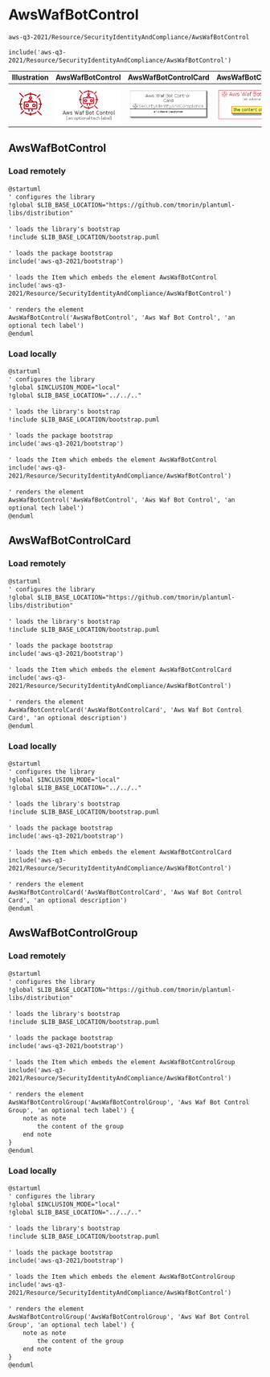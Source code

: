 # AwsWafBotControl


```text
aws-q3-2021/Resource/SecurityIdentityAndCompliance/AwsWafBotControl
```

```text
include('aws-q3-2021/Resource/SecurityIdentityAndCompliance/AwsWafBotControl')
```



| Illustration | AwsWafBotControl | AwsWafBotControlCard | AwsWafBotControlGroup |
| :---: | :---: | :---: | :---: |
| ![illustration for Illustration](../../../aws-q3-2021/Resource/SecurityIdentityAndCompliance/AwsWafBotControl.png) | ![illustration for AwsWafBotControl](../../../aws-q3-2021/Resource/SecurityIdentityAndCompliance/AwsWafBotControl.Local.png) | ![illustration for AwsWafBotControlCard](../../../aws-q3-2021/Resource/SecurityIdentityAndCompliance/AwsWafBotControlCard.Local.png) | ![illustration for AwsWafBotControlGroup](../../../aws-q3-2021/Resource/SecurityIdentityAndCompliance/AwsWafBotControlGroup.Local.png) |




## AwsWafBotControl

### Load remotely
```plantuml
@startuml
' configures the library
!global $LIB_BASE_LOCATION="https://github.com/tmorin/plantuml-libs/distribution"

' loads the library's bootstrap
!include $LIB_BASE_LOCATION/bootstrap.puml

' loads the package bootstrap
include('aws-q3-2021/bootstrap')

' loads the Item which embeds the element AwsWafBotControl
include('aws-q3-2021/Resource/SecurityIdentityAndCompliance/AwsWafBotControl')

' renders the element
AwsWafBotControl('AwsWafBotControl', 'Aws Waf Bot Control', 'an optional tech label')
@enduml
```

### Load locally
```plantuml
@startuml
' configures the library
!global $INCLUSION_MODE="local"
!global $LIB_BASE_LOCATION="../../.."

' loads the library's bootstrap
!include $LIB_BASE_LOCATION/bootstrap.puml

' loads the package bootstrap
include('aws-q3-2021/bootstrap')

' loads the Item which embeds the element AwsWafBotControl
include('aws-q3-2021/Resource/SecurityIdentityAndCompliance/AwsWafBotControl')

' renders the element
AwsWafBotControl('AwsWafBotControl', 'Aws Waf Bot Control', 'an optional tech label')
@enduml
```

## AwsWafBotControlCard

### Load remotely
```plantuml
@startuml
' configures the library
!global $LIB_BASE_LOCATION="https://github.com/tmorin/plantuml-libs/distribution"

' loads the library's bootstrap
!include $LIB_BASE_LOCATION/bootstrap.puml

' loads the package bootstrap
include('aws-q3-2021/bootstrap')

' loads the Item which embeds the element AwsWafBotControlCard
include('aws-q3-2021/Resource/SecurityIdentityAndCompliance/AwsWafBotControl')

' renders the element
AwsWafBotControlCard('AwsWafBotControlCard', 'Aws Waf Bot Control Card', 'an optional description')
@enduml
```

### Load locally
```plantuml
@startuml
' configures the library
!global $INCLUSION_MODE="local"
!global $LIB_BASE_LOCATION="../../.."

' loads the library's bootstrap
!include $LIB_BASE_LOCATION/bootstrap.puml

' loads the package bootstrap
include('aws-q3-2021/bootstrap')

' loads the Item which embeds the element AwsWafBotControlCard
include('aws-q3-2021/Resource/SecurityIdentityAndCompliance/AwsWafBotControl')

' renders the element
AwsWafBotControlCard('AwsWafBotControlCard', 'Aws Waf Bot Control Card', 'an optional description')
@enduml
```

## AwsWafBotControlGroup

### Load remotely
```plantuml
@startuml
' configures the library
!global $LIB_BASE_LOCATION="https://github.com/tmorin/plantuml-libs/distribution"

' loads the library's bootstrap
!include $LIB_BASE_LOCATION/bootstrap.puml

' loads the package bootstrap
include('aws-q3-2021/bootstrap')

' loads the Item which embeds the element AwsWafBotControlGroup
include('aws-q3-2021/Resource/SecurityIdentityAndCompliance/AwsWafBotControl')

' renders the element
AwsWafBotControlGroup('AwsWafBotControlGroup', 'Aws Waf Bot Control Group', 'an optional tech label') {
    note as note
        the content of the group
    end note
}
@enduml
```

### Load locally
```plantuml
@startuml
' configures the library
!global $INCLUSION_MODE="local"
!global $LIB_BASE_LOCATION="../../.."

' loads the library's bootstrap
!include $LIB_BASE_LOCATION/bootstrap.puml

' loads the package bootstrap
include('aws-q3-2021/bootstrap')

' loads the Item which embeds the element AwsWafBotControlGroup
include('aws-q3-2021/Resource/SecurityIdentityAndCompliance/AwsWafBotControl')

' renders the element
AwsWafBotControlGroup('AwsWafBotControlGroup', 'Aws Waf Bot Control Group', 'an optional tech label') {
    note as note
        the content of the group
    end note
}
@enduml
```

